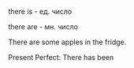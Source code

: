 

there is - ед. число

there are - мн. число

There are some apples in the fridge.





Present Perfect: There has been